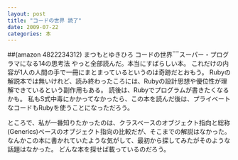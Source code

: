 ```yaml
---
layout: post
title: "コードの世界 読了"
date: 2009-07-22
categories: 本
---
```

 ##(amazon 4822234312)  まつもとゆきひろ コードの世界‾‾スーパー・プログラマになる14の思考法
やっと全部読んだ。本当にすばらしい本。
これだけの内容が1人の人間の手で一冊にまとまっているというのは奇跡だとおもう。
Rubyの解説本では無いけれど、読み終わったころには、Rubyの設計思想や優位性が理解できているという副作用もある。
読後は、Rubyでプログラムが書きたくなるかも。
私もS式中毒にかかってなかったら、この本を読んだ後は、プライベートなコードもRubyを使うことになっただろう。

ところで、私が一番知りたかったのは、クラスベースのオブジェクト指向と総称(Generics)ベースのオブジェクト指向の比較だが、そこまでの解説はなかった。
なんかこの本に書かれていたような気がして、最初から探してみたがそのような話題はなかった。
どんな本を探せば載っているのだろう。

